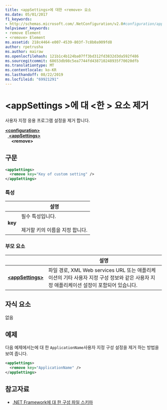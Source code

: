 ```yaml
---
title: <appSettings>에 대한 <remove> 요소
ms.date: 05/01/2017
f1_keywords:
- http://schemas.microsoft.com/.NetConfiguration/v2.0#configuration/appSettings/remove
helpviewer_keywords:
- remove Element
- <remove> Element
ms.assetid: 218c4464-e007-4539-803f-7c8b0a909fd8
author: rpetrusha
ms.author: mairaw
ms.openlocfilehash: 121b1c4b124ba07ff3bd312fd3832d3da592f486
ms.sourcegitcommit: 68653db98c5ea7744fd438710248935f70020dfb
ms.translationtype: MT
ms.contentlocale: ko-KR
ms.lasthandoff: 08/22/2019
ms.locfileid: "69921291"
---
```

# <a name="remove-element-for-appsettings"></a>\<appSettings >에 대 \<한 > 요소 제거

사용자 지정 응용 프로그램 설정을 제거 합니다.

[ **\<configuration>** ](../configuration-element.md)   
&nbsp;&nbsp;[ **\<appSettings>** ](appsettings-element-for-configuration.md)   
&nbsp;&nbsp;&nbsp;&nbsp; **\<remove>**

## <a name="syntax"></a>구문

```xml
<appSettings>
  <remove key="Key of custom setting" />
</appSettings>
```

### <a name="attribute"></a>특성

|         | 설명 |
| ------- | ----------- |
| **key** | 필수 특성입니다.<br><br>제거할 키의 이름을 지정 합니다. |

### <a name="parent-element"></a>부모 요소

|     | 설명 |
| --- | ----------- |
| [ **\<appSettings>** ](appsettings-element-for-configuration.md) | 파일 경로, XML Web services URL 또는 애플리케이션의 기타 사용자 지정 구성 정보와 같은 사용자 지정 애플리케이션 설정이 포함되어 있습니다. |

## <a name="child-elements"></a>자식 요소

없음

## <a name="example"></a>예제

다음 예제에서는에 대 한 `ApplicationName`사용자 지정 구성 설정을 제거 하는 방법을 보여 줍니다.

```xml
<appSettings>
  <remove key="ApplicationName" />
</appSettings>
```

## <a name="see-also"></a>참고자료

- [.NET Framework에 대 한 구성 파일 스키마](../index.md)
